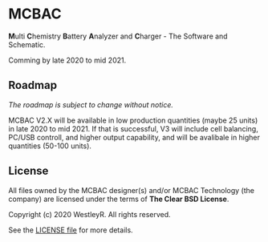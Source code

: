# MCBAC

**M**ulti **C**hemistry **B**attery **A**nalyzer and **C**harger - The Software
and Schematic.

Comming by late 2020 to mid 2021.

## Roadmap

_The roadmap is subject to change without notice._

MCBAC V2.X will be available in low production quantities (maybe 25 units) in
late 2020 to mid 2021. If that is successful, V3 will include cell balancing,
PC/USB controll, and higher output capability, and will be avalibale in higher
quantities (50-100 units).

## License

All files owned by the MCBAC designer(s) and/or MCBAC Technology (the company)
are licensed under the terms of **The Clear BSD License**.

Copyright (c) 2020 WestleyR. All rights reserved.

See the [LICENSE file](./LICENSE) for more details.

<br>

